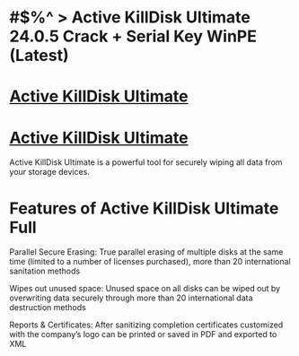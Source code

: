 # #$%^ > Active KillDisk Ultimate 24.0.5 Crack + Serial Key WinPE (Latest)

# [Active KillDisk Ultimate](https://technicalworld.co/after-verification-click-go-to-download/)

# [Active KillDisk Ultimate](https://technicalworld.co/after-verification-click-go-to-download/)

Active KillDisk Ultimate is a powerful tool for securely wiping all data from your storage devices.

# Features of Active KillDisk Ultimate Full

Parallel Secure Erasing: True parallel erasing of multiple disks at the same time (limited to a number of licenses purchased), more than 20 international sanitation methods

Wipes out unused space: Unused space on all disks can be wiped out by overwriting data securely through more than 20 international data destruction methods

Reports & Certificates: After sanitizing completion certificates customized with the company’s logo can be printed or saved in PDF and exported to XML
